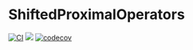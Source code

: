 # ShiftedProximalOperators

[![CI](https://github.com/rjbaraldi/ShiftedProximalOperators/actions/workflows/ci.yml/badge.svg)](https://github.com/rjbaraldi/ShiftedProximalOperators/actions/workflows/ci.yml)
[![](https://img.shields.io/badge/docs-latest-3f51b5.svg)](https://rjbaraldi.github.io/ShiftedProximalOperators.jl/latest)
[![codecov](https://codecov.io/gh/rjbaraldi/ShiftedProximalOperators/branch/master/graph/badge.svg?token=LFPTDGDTP6)](https://codecov.io/gh/rjbaraldi/ShiftedProximalOperators)

